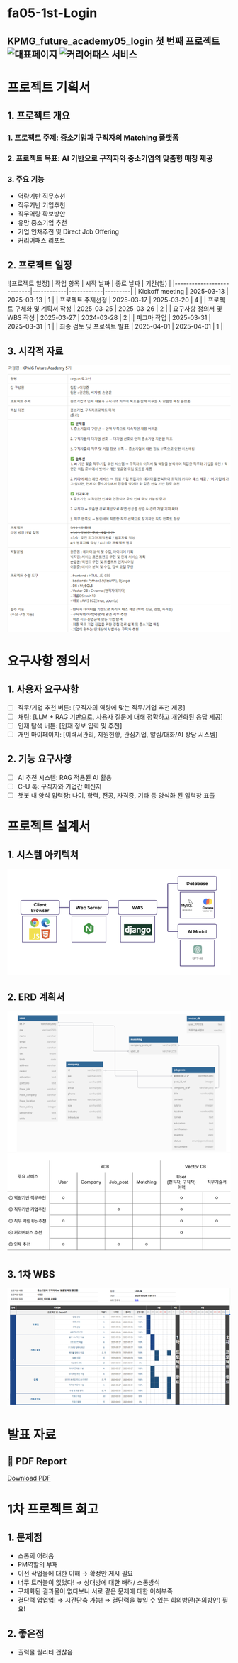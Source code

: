 # fa05-1st-Login
KPMG_future_academy05_login 첫 번째 프로젝트
![대표페이지](page.jpg)
![커리어패스 서비스](careerpath.jpg)
-----------------

# 프로젝트 기획서

## 1. 프로젝트 개요
### 1. 프로젝트 주제: **중소기업과 구직자의 Matching 플랫폼**
### 2. 프로젝트 목표: AI 기반으로 구직자와 중소기업의 맞춤형 매칭 제공
### 3. 주요 기능
- 역량기반 직무추천
- 직무기반 기업추천
- 직무역량 확보방안
- 유망 중소기업 추천
- 기업 인채추천 및 Direct Job Offering
- 커리어패스 리포트

## 2. 프로젝트 일정
![프로젝트 일정]
| 작업 항목                  | 시작 날짜   | 종료 날짜   | 기간(일) |
|---------------------------|------------|------------|---------|
| Kickoff meeting           | 2025-03-13 | 2025-03-13 | 1       |
| 프로젝트 주제선정            | 2025-03-17 | 2025-03-20 | 4       |
| 프로젝트 구체화 및 계획서 작성 | 2025-03-25 | 2025-03-26 | 2       |
| 요구사항 정의서 및 WBS 작성   | 2025-03-27 | 2024-03-28 | 2       |
| 피그마 작업                 | 2025-03-31 | 2025-03-31 | 1       |
| 최종 검토 및 프로젝트 발표    | 2025-04-01 | 2025-04-01 | 1       |

## 3. 시각적 자료
![프로젝트 계획서](images/project.png)

# 요구사항 정의서

## 1. 사용자 요구사항
- [ ] 직무/기업 추천 버튼: [구직자의 역량에 맞는 직무/기업 추천 제공]
- [ ] 채팅: [LLM + RAG 기반으로, 사용자 질문에 대해 정확하고 개인화된 응답 제공]
- [ ] 인재 탐색 버튼: [인재 정보 입력 및 추천]
- [ ] 개인 마이페이지: [이력서관리, 지원현황, 관심기업, 알림/대화/AI 상담 시스템]

## 2. 기능 요구사항
- [ ] AI 추천 시스템: RAG 적용된 AI 활용
- [ ] C-U 톡: 구직자와 기업간 메신저
- [ ] 챗봇 내 양식 입력창: 나이, 학력, 전공, 자격증, 기타 등 양식화 된 입력창 표출

# 프로젝트 설계서
## 1. 시스템 아키텍쳐
![시스템 아키텍쳐](images/Architecture.png)

## 2. ERD 계획서
![ERD 계획서1](images/ERD.png)
![ERD 계획서2](images/ERD2.png)

## 3. 1차 WBS
![WBS](images/wbs.png)

# 발표 자료
## 📄 PDF Report
[Download PDF](Login_Phase1_Presentation.pdf.pdf)

# 1차 프로젝트 회고

## 1. 문제점
- 소통의 어려움
- PM역할의 부재
- 이전 작업물에 대한 이해 → 확정안 게시 필요
- 너무 트러블이 없었다! → 상대방에 대한 배려/ 소통방식
- 구체화된 결과물이 없다보니 서로 같은 문제에 대한 이해부족
- 결단력 업업업! ⇒ 시간단축 가능! ⇒ 결단력을 높일 수 있는 회의방안(논의방안) 필요!

## 2. 좋은점
- 출력물 퀄리티 괜찮음




